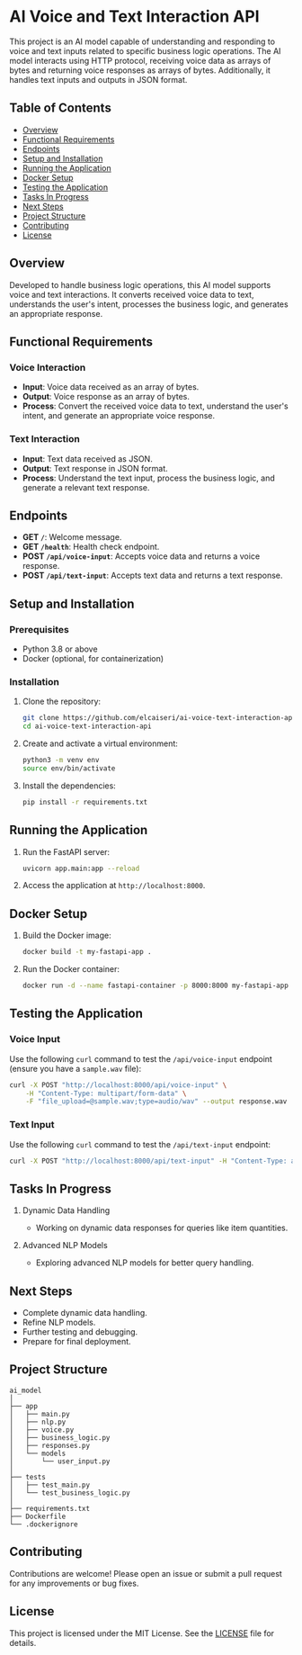 # AI Voice and Text Interaction API

This project is an AI model capable of understanding and responding to voice and text inputs related to specific business logic operations. The AI model interacts using HTTP protocol, receiving voice data as arrays of bytes and returning voice responses as arrays of bytes. Additionally, it handles text inputs and outputs in JSON format.

## Table of Contents

- [Overview](#overview)
- [Functional Requirements](#functional-requirements)
- [Endpoints](#endpoints)
- [Setup and Installation](#setup-and-installation)
- [Running the Application](#running-the-application)
- [Docker Setup](#docker-setup)
- [Testing the Application](#testing-the-application)
- [Tasks In Progress](#tasks-in-progress)
- [Next Steps](#next-steps)
- [Project Structure](#project-structure)
- [Contributing](#contributing)
- [License](#license)

## Overview

Developed to handle business logic operations, this AI model supports voice and text interactions. It converts received voice data to text, understands the user's intent, processes the business logic, and generates an appropriate response.

## Functional Requirements

### Voice Interaction
- **Input**: Voice data received as an array of bytes.
- **Output**: Voice response as an array of bytes.
- **Process**: Convert the received voice data to text, understand the user's intent, and generate an appropriate voice response.

### Text Interaction
- **Input**: Text data received as JSON.
- **Output**: Text response in JSON format.
- **Process**: Understand the text input, process the business logic, and generate a relevant text response.

## Endpoints

- **GET `/`**: Welcome message.
- **GET `/health`**: Health check endpoint.
- **POST `/api/voice-input`**: Accepts voice data and returns a voice response.
- **POST `/api/text-input`**: Accepts text data and returns a text response.

## Setup and Installation

### Prerequisites

- Python 3.8 or above
- Docker (optional, for containerization)

### Installation

1. Clone the repository:
   ```bash
   git clone https://github.com/elcaiseri/ai-voice-text-interaction-api.git
   cd ai-voice-text-interaction-api
   ```

2. Create and activate a virtual environment:
   ```bash
   python3 -m venv env
   source env/bin/activate
   ```

3. Install the dependencies:
   ```bash
   pip install -r requirements.txt
   ```

## Running the Application

1. Run the FastAPI server:
   ```bash
   uvicorn app.main:app --reload
   ```

2. Access the application at `http://localhost:8000`.

## Docker Setup

1. Build the Docker image:
   ```bash
   docker build -t my-fastapi-app .
   ```

2. Run the Docker container:
   ```bash
   docker run -d --name fastapi-container -p 8000:8000 my-fastapi-app
   ```

## Testing the Application

### Voice Input

Use the following `curl` command to test the `/api/voice-input` endpoint (ensure you have a `sample.wav` file):

```bash
curl -X POST "http://localhost:8000/api/voice-input" \
    -H "Content-Type: multipart/form-data" \
    -F "file_upload=@sample.wav;type=audio/wav" --output response.wav
```

### Text Input

Use the following `curl` command to test the `/api/text-input` endpoint:

```bash
curl -X POST "http://localhost:8000/api/text-input" -H "Content-Type: application/json" -d '{"input": "How many items do I have in location X?"}'
```

## Tasks In Progress
1. Dynamic Data Handling
   - Working on dynamic data responses for queries like item quantities.

2. Advanced NLP Models
   - Exploring advanced NLP models for better query handling.

## Next Steps
- Complete dynamic data handling.
- Refine NLP models.
- Further testing and debugging.
- Prepare for final deployment.

## Project Structure

```
ai_model
│
├── app
│   ├── main.py
│   ├── nlp.py
│   ├── voice.py
│   ├── business_logic.py
│   ├── responses.py
│   └── models
│       └── user_input.py
│
├── tests
│   ├── test_main.py
│   └── test_business_logic.py
│
├── requirements.txt
├── Dockerfile
└── .dockerignore
```

## Contributing

Contributions are welcome! Please open an issue or submit a pull request for any improvements or bug fixes.

## License

This project is licensed under the MIT License. See the [LICENSE](LICENSE) file for details.
